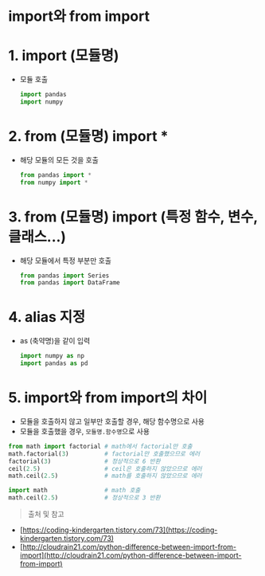 # import와 from import

# 1. import (모듈명)

- 모듈 호출
    
    ```python
    import pandas
    import numpy
    ```
    

# 2. from (모듈명) import *

- 해당 모듈의 모든 것을 호출
    
    ```python
    from pandas import * 
    from numpy import *
    ```
    

# 3. from (모듈명) import (특정 함수, 변수, 클래스...)

- 해당 모듈에서 특정 부분만 호출
    
    ```python
    from pandas import Series
    from pandas import DataFrame
    ```
    

# 4. alias 지정

- as (축약명)을 같이 입력
    
    ```python
    import numpy as np
    import pandas as pd
    ```
    

# 5. import와 from import의 차이

- 모듈을 호출하지 않고 일부만 호출할 경우, 해당 함수명으로 사용
- 모듈을 호출했을 경우, `모듈명.함수명`으로 사용

```python
from math import factorial # math에서 factorial만 호출
math.factorial(3)          # factorial만 호출했으므로 에러
factorial(3)               # 정상적으로 6 반환
ceil(2.5)                  # ceil은 호출하지 않았으므로 에러
math.ceil(2.5)             # math를 호출하지 않았으므로 에러

import math                # math 호출
math.ceil(2.5)             # 정상적으로 3 반환

```

> 출처 및 참고
> 
- [https://coding-kindergarten.tistory.com/73](https://coding-kindergarten.tistory.com/73)
- [http://cloudrain21.com/python-difference-between-import-from-import](http://cloudrain21.com/python-difference-between-import-from-import)